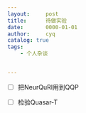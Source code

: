 ```yaml
---
layout:     post
title:      待做实验
date:       0000-01-01
author:     cyq
catalog: true
tags:
    - 个人杂谈


---
```




- [ ] 把NeurQuRI用到QQP
- [ ] 检验Quasar-T

